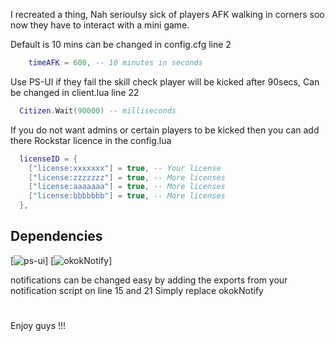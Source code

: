 I recreated a thing, Nah serioulsy sick of players AFK walking in corners soo now they have to interact with a mini game. 

Default is 10 mins can be changed in config.cfg line 2

  ```lua
      timeAFK = 600, -- 10 minutes in seconds 
  ```

Use PS-UI if they fail the skill check player will be kicked after 90secs, Can be changed in client.lua line 22

  ```lua
    Citizen.Wait(90000) -- milliseconds
  ```
If you do not want admins or certain players to be kicked then you can add there Rockstar licence in the config.lua

  ```lua
    licenseID = {
      ["license:xxxxxxx"] = true, -- Your license
      ["license:zzzzzzz"] = true, -- More licenses
      ["license:aaaaaaa"] = true, -- More licenses
      ["license:bbbbbbb"] = true, -- More licenses
    },
  ```

## Dependencies

[![ps-ui](https://github.com/Project-Sloth/ps-ui)]
[![okokNotify](https://okok.tebex.io/package/4724993)]

notifications can be changed easy by adding the exports from your notification script on line 15 and 21 
Simply replace okokNotify 

#

Enjoy guys !!!

